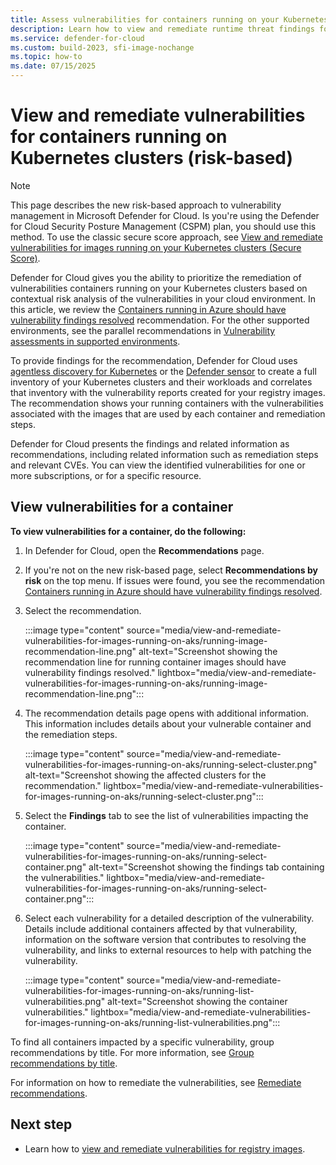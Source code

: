 ```yaml
---
title: Assess vulnerabilities for containers running on your Kubernetes clusters
description: Learn how to view and remediate runtime threat findings for containers running on your Kubernetes clusters.
ms.service: defender-for-cloud
ms.custom: build-2023, sfi-image-nochange
ms.topic: how-to
ms.date: 07/15/2025
---
```


# View and remediate vulnerabilities for containers running on Kubernetes clusters (risk-based)

> [!NOTE]
> This page describes the new risk-based approach to vulnerability management in Microsoft Defender for Cloud. Is you're using the Defender for Cloud Security Posture Management (CSPM) plan, you should use this method. To use the classic secure score approach, see [View and remediate vulnerabilities for images running on your Kubernetes clusters (Secure Score)](view-and-remediate-vulnerabilities-for-images-secure-score.md).

Defender for Cloud gives you the ability to prioritize the remediation of vulnerabilities containers running on your Kubernetes clusters based on contextual risk analysis of the vulnerabilities in your cloud environment. In this article, we review the [Containers running in Azure should have vulnerability findings resolved](https://portal.azure.com/#blade/Microsoft_Azure_Security/RecommendationsBlade/assessmentKey/e9acaf48-d2cf-45a3-a6e7-3caa2ef769e0) recommendation. For the other supported environments, see the parallel recommendations in  [Vulnerability assessments in supported environments](agentless-vulnerability-assessment-azure.md).

To provide findings for the recommendation, Defender for Cloud uses [agentless discovery for Kubernetes](defender-for-containers-introduction.md) or the [Defender sensor](tutorial-enable-containers-azure.md#deploy-the-defender-sensor-in-azure) to create a full inventory of your Kubernetes clusters and their workloads and correlates that inventory with the vulnerability reports created for your registry images. The recommendation shows your running containers with the vulnerabilities associated with the images that are used by each container and remediation steps.

Defender for Cloud presents the findings and related information as recommendations, including related information such as remediation steps and relevant CVEs. You can view the identified vulnerabilities for one or more subscriptions, or for a specific resource.

## View vulnerabilities for a container

**To view vulnerabilities for a container, do the following:**  

1. In Defender for Cloud, open the **Recommendations** page. 
1. If you're not on the new risk-based page, select **Recommendations by risk** on the top menu. If issues were found, you see the recommendation [Containers running in Azure should have vulnerability findings resolved](https://portal.azure.com/#blade/Microsoft_Azure_Security/RecommendationsBlade/assessmentKey/e9acaf48-d2cf-45a3-a6e7-3caa2ef769e0). 
1. Select the recommendation.

    :::image type="content" source="media/view-and-remediate-vulnerabilities-for-images-running-on-aks/running-image-recommendation-line.png" alt-text="Screenshot showing the recommendation line for running container images should have vulnerability findings resolved." lightbox="media/view-and-remediate-vulnerabilities-for-images-running-on-aks/running-image-recommendation-line.png":::

1. The recommendation details page opens with additional information. This information includes details about your vulnerable container and the remediation steps.

    :::image type="content" source="media/view-and-remediate-vulnerabilities-for-images-running-on-aks/running-select-cluster.png" alt-text="Screenshot showing the affected clusters for the recommendation." lightbox="media/view-and-remediate-vulnerabilities-for-images-running-on-aks/running-select-cluster.png":::

1. Select the **Findings** tab to see the list of vulnerabilities impacting the container.

    :::image type="content" source="media/view-and-remediate-vulnerabilities-for-images-running-on-aks/running-select-container.png" alt-text="Screenshot showing the findings tab containing the vulnerabilities." lightbox="media/view-and-remediate-vulnerabilities-for-images-running-on-aks/running-select-container.png":::

1. Select each vulnerability for a detailed description of the vulnerability. Details include additional containers affected by that vulnerability, information on the software version that contributes to resolving the vulnerability, and links to external resources to help with patching the vulnerability.

    :::image type="content" source="media/view-and-remediate-vulnerabilities-for-images-running-on-aks/running-list-vulnerabilities.png" alt-text="Screenshot showing the container vulnerabilities." lightbox="media/view-and-remediate-vulnerabilities-for-images-running-on-aks/running-list-vulnerabilities.png":::

To find all containers impacted by a specific vulnerability, group recommendations by title. For more information, see [Group recommendations by title](review-security-recommendations.md#group-recommendations-by-title).

For information on how to remediate the vulnerabilities, see [Remediate recommendations](implement-security-recommendations.md).

## Next step

- Learn how to [view and remediate vulnerabilities for registry images](view-and-remediate-vulnerability-assessment-findings.md).
